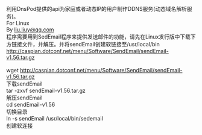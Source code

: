 利用DnsPod提供的api为家庭或者动态IP的用户制作DDNS服务(动态域名解析服务)。<br>
For Linux<br>
By liu.liuy@qq.com<br>
程序需要用到SedEmail程序来提供发送邮件的功能，请先在Linux发行版中下载下方链接文件，并解压。并将sendEmail创建软链接至/usr/local/bin<br>
http://caspian.dotconf.net/menu/Software/SendEmail/sendEmail-v1.56.tar.gz<br>
<br>
wget http://caspian.dotconf.net/menu/Software/SendEmail/sendEmail-v1.56.tar.gz<br>
下载sendEmail<br>
tar -zxvf sendEmail-v1.56.tar.gz<br>
解压sendEmail<br>
cd sendEmail-v1.56<br>
切换目录<br>
ln -s sendEmail /usr/local/bin/sedemail<br>
创建软连接<br>
